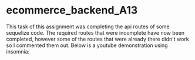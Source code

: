 # ecommerce_backend_A13

This task of this assignment was completing the api routes of some sequelize code. The required routes that were incomplete have now been completed, however some of the routes that were already there didn't work so I commented them out. Below is a youtube demonstration using insomnia:
[]()